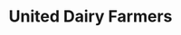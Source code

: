 ---
title: "United Dairy Farmers"
url: /batavia/united-dairy-farmers-state-route-131/
shop: convenience
---